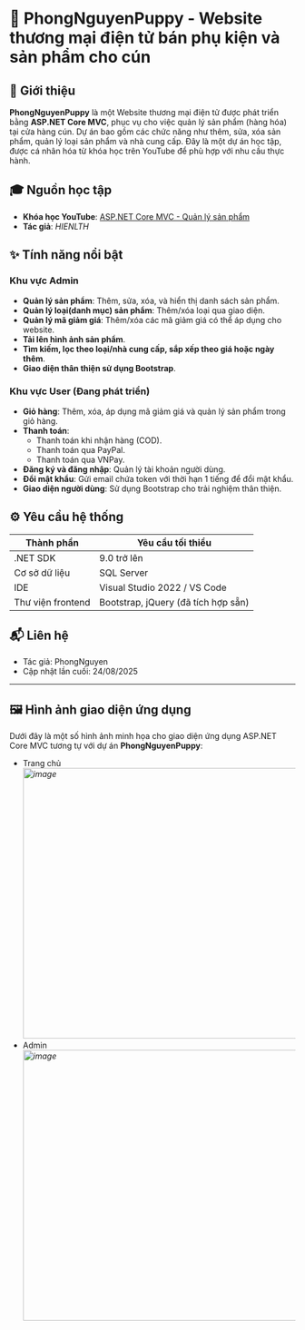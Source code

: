 # 🐾 PhongNguyenPuppy - Website thương mại điện tử bán phụ kiện và sản phẩm cho cún

## 📌 Giới thiệu
**PhongNguyenPuppy** là một Website thương mại điện tử được phát triển bằng **ASP.NET Core MVC**, phục vụ cho việc quản lý sản phẩm (hàng hóa) tại cửa hàng cún. Dự án bao gồm các chức năng như thêm, sửa, xóa sản phẩm, quản lý loại sản phẩm và nhà cung cấp. Đây là một dự án học tập, được cá nhân hóa từ khóa học trên YouTube để phù hợp với nhu cầu thực hành.

## 🎓 Nguồn học tập
- **Khóa học YouTube**: [ASP.NET Core MVC - Quản lý sản phẩm](https://www.youtube.com/watch?v=7hwegNKkq9k&list=PLE5Bje814fYbtRxvDgmWJ6fUpIZXtbNrb)
- **Tác giả**: *HIENLTH*

## ✨ Tính năng nổi bật
### Khu vực Admin
- **Quản lý sản phẩm**: Thêm, sửa, xóa, và hiển thị danh sách sản phẩm.
- **Quản lý loại(danh mục) sản phẩm**: Thêm/xóa loại qua giao diện.
- **Quản lý mã giảm giá**: Thêm/xóa các mã giảm giá có thể áp dụng cho website.
- **Tải lên hình ảnh sản phẩm**.
- **Tìm kiếm, lọc theo loại/nhà cung cấp, sắp xếp theo giá hoặc ngày thêm**.
- **Giao diện thân thiện sử dụng Bootstrap**.

### Khu vực User (Đang phát triển)
- **Giỏ hàng**: Thêm, xóa, áp dụng mã giảm giá và quản lý sản phẩm trong giỏ hàng.
- **Thanh toán**:
  - Thanh toán khi nhận hàng (COD).
  - Thanh toán qua PayPal.
  - Thanh toán qua VNPay.
- **Đăng ký và đăng nhập**: Quản lý tài khoản người dùng.
- **Đổi mật khẩu**: Gửi email chứa token với thời hạn 1 tiếng để đổi mật khẩu.
- **Giao diện người dùng**: Sử dụng Bootstrap cho trải nghiệm thân thiện.

## ⚙️ Yêu cầu hệ thống
| Thành phần         | Yêu cầu tối thiểu                     |
|--------------------|---------------------------------------|
| .NET SDK           | 9.0 trở lên                           |
| Cơ sở dữ liệu      | SQL Server                            |
| IDE                | Visual Studio 2022 / VS Code          |
| Thư viện frontend  | Bootstrap, jQuery (đã tích hợp sẵn)  |

## 📬 Liên hệ
- Tác giả: PhongNguyen
- Cập nhật lần cuối: 24/08/2025
---

## 🖼️ Hình ảnh giao diện ứng dụng

Dưới đây là một số hình ảnh minh họa cho giao diện ứng dụng ASP.NET Core MVC tương tự với dự án **PhongNguyenPuppy**:

- Trang chủ
*<img width="980" height="477" alt="image" src="https://github.com/user-attachments/assets/32086a91-a4c9-4647-848e-099aefe486aa" />*
- Admin
*<img width="980" height="477" alt="image" src="https://github.com/user-attachments/assets/053d3f32-d34a-4608-90b1-bfd527baa22f" />*


